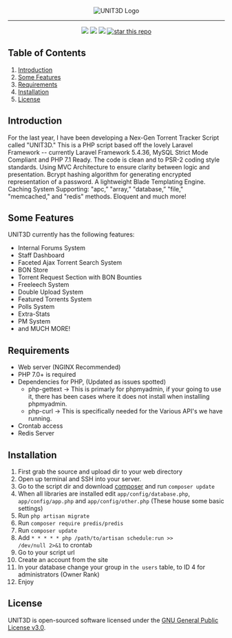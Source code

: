 <p align="center">
    <img src="https://i.imgur.com/CWez49j.png" alt="UNIT3D Logo">
</p>
<hr>

<p align="center">
<a href="https://github.com/HDVinnie/UNIT3D"><img src="https://cdn.rawgit.com/sindresorhus/awesome/d7305f38d29fed78fa85652e3a63e154dd8e8829/media/badge.svg" /></a>
<a href="https://codeclimate.com/github/HDVinnie/UNIT3D/maintainability"><img src="https://api.codeclimate.com/v1/badges/69b1bed95964c8d1d951/maintainability" /></a>
<a href="https://codeclimate.com/github/HDVinnie/UNIT3D/test_coverage"><img src="https://api.codeclimate.com/v1/badges/69b1bed95964c8d1d951/test_coverage" /></a>
<a href="https://github.com/HDVinnie/UNIT3D"><img alt="star this repo" src="http://githubbadges.com/star.svg?user=HDVinnie&repo=UNIT3D&style=flat&color=fff&background=7289DA" /></a>
</p>

## Table of Contents
1. [Introduction](#introduction)
2. [Some Features](#features)
3. [Requirements](#requirements)
4. [Installation](#installation)
5. [License](#license)


## <a name="introduction"></a> Introduction

For the last year, I have been developing a Nex-Gen Torrent Tracker Script called "UNIT3D." This is a PHP script based off the lovely Laravel Framework -- currently Laravel Framework 5.4.36, MySQL Strict Mode Compliant and PHP 7.1 Ready. The code is clean and to PSR-2 coding style standards. Using MVC Architecture to ensure clarity between logic and presentation. Bcrypt hashing algorithm for generating encrypted representation of a password. A lightweight Blade Templating Engine. Caching System Supporting: "apc,” "array,” "database,” "file," "memcached," and "redis" methods. Eloquent and much more!

## <a name="features"></a> Some Features

UNIT3D currently has the following features:
  - Internal Forums System
  - Staff Dashboard
  - Faceted Ajax Torrent Search System
  - BON Store
  - Torrent Request Section with BON Bounties
  - Freeleech System
  - Double Upload System
  - Featured Torrents System
  - Polls System
  - Extra-Stats
  - PM System
  - and MUCH MORE!

## <a name="requirements"></a> Requirements

- Web server (NGINX Recommended)
- PHP 7.0+ is required
- Dependencies for PHP, (Updated as issues spotted)
  -   php-gettext -> This is primarly for phpmyadmin, if your going to use it, there has been cases where it does not install when installing phpmyadmin.
  -   php-curl -> This is specifically needed for the Various API's we have running.
- Crontab access
- Redis Server

## <a name="installation"></a> Installation

1. First grab the source and upload dir to your web directory
2. Open up terminal and SSH into your server.
3. Go to the script dir and download [composer](https://getcomposer.org/download/) and run `composer update`
4. When all libraries are installed edit `app/config/database.php`, `app/config/app.php` and `app/config/other.php` (These house some basic settings)
5. Run  `php artisan migrate`
6. Run `composer require predis/predis`
6. Run `composer update`
7. Add   <code>* * * * * php /path/to/artisan schedule:run >> /dev/null 2>&1</code>   to crontab
10. Go to your script url
11. Create an account from the site
12. In your database change your group in `the users` table, to ID 4 for administrators (Owner Rank)
13. Enjoy

## <a name="license"></a> License

UNIT3D is open-sourced software licensed under the [GNU General Public License v3.0](https://github.com/HDVinnie/UNIT3D/blob/master/LICENSE).
